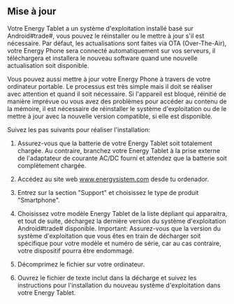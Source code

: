 ## Mise à jour
Votre Energy Tablet a un système d'exploitation installé basé sur Android#trade#, vous pouvez le réinstaller ou le mettre à jour s'il est nécessaire. Par défaut, les actualisations sont faites via OTA (Over-The-Air), votre Energy Phone sera connecté automatiquement sur vos serveurs, il téléchargera et installera le nouveau software quand une nouvelle actualisation soit disponible.

Vous pouvez aussi mettre à jour votre Energy Phone à travers de votre ordinateur portable. Le processus est très simple mais il doit se réaliser avec attention et quand il soit nécessaire. Si l'appareil est bloqué, réinitié de manière imprévue ou vous avez des problèmes pour accéder au contenu de la mémoire, il est nécessaire de réinstaller le système d'exploitation ou de le mettre à jour avec la nouvelle version compatible, si elle est disponible.

Suivez les pas suivants pour réaliser l'installation:

1.	Assurez-vous que la batterie de votre Energy Tablet soit totalement chargée. Au contraire, branchez votre Energy Tablet à la prise externe de l'adaptateur de courante AC/DC fourni et attendez que la batterie soit complètement chargée.

2.	Accédez au site web www.energysistem.com desde tu ordenador.

3.	Entrez sur la section "Support" et choisissez le type de produit "Smartphone".

4.	Choisissez votre modèle Energy Tablet de la liste dépliant qui apparaitra, et tout de suite, déchargez la dernière version du système d'exploitation Android#trade# disponible. Important:  Assurez-vous que la version du système d'exploitation que vous êtes en train de décharger soit spécifique pour votre modèle et numéro de série, car au cas contraire, votre dispositif pourra être endommagé.

5.	Décomprimez le fichier sur votre ordinateur.

6.	Ouvrez le fichier de texte inclut dans la décharge et suivez les instructions pour l'installation du nouveau système d'exploitation dans votre Energy Tablet.
